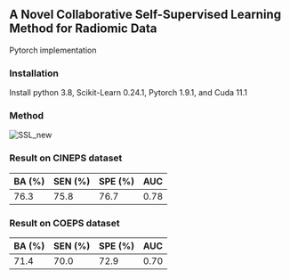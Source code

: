 ## A Novel Collaborative Self-Supervised Learning Method for Radiomic Data
Pytorch implementation

### Installation
Install python 3.8, Scikit-Learn 0.24.1, Pytorch 1.9.1, and Cuda 11.1 

### Method
![SSL_new](https://user-images.githubusercontent.com/22331090/209587970-5da8385e-5ed7-4386-b902-d6d537b7bcfc.png)

### Result on CINEPS dataset
| BA (%) | SEN (%) | SPE (%) |  AUC  |
| -------| ------- | --------| ------|
|  76.3  |   75.8  |    76.7 |  0.78 |

### Result on COEPS dataset
| BA (%) | SEN (%) | SPE (%) |  AUC  |
| -------| ------- | --------| ------|
|  71.4  |   70.0  |    72.9 |  0.70 |
